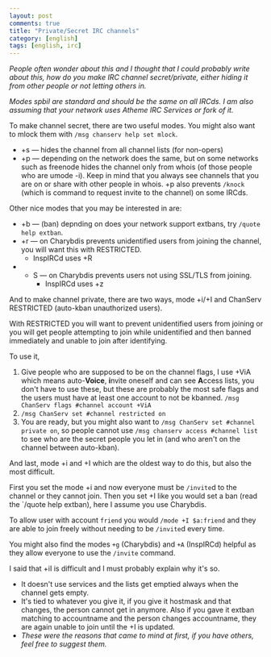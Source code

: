 ```yaml
---
layout: post
comments: true
title: "Private/Secret IRC channels"
category: [english]
tags: [english, irc]
---
```


*People often wonder about this and I thought that I could probably write
 about this, how do you make IRC channel secret/private, either hiding it
 from other people or not letting others in.*

*Modes spbiI are standard and should be the same on all IRCds. I am also
assuming that your network uses Atheme IRC Services or fork of it.*

To make channel secret, there are two useful modes. You might also want to
mlock them with `/msg chanserv help set mlock`.

* +s — hides the channel from all channel lists (for non-opers)
* +p — depending on the network does the same, but on some networks such as
  freenode hides the channel only from whois (of those people who are umode
  -i). Keep in mind that you always see channels that you are on or share
  with other people in whois. +p also prevents `/knock` (which is command
  to request invite to the channel) on some IRCds.

Other nice modes that you may be interested in are:

* +b — (ban) depnding on does your network support extbans, try
  `/quote help extban`.
* +r — on Charybdis prevents unidentified users from joining the channel,
  you will want this with RESTRICTED.
    * InspIRCd uses +R
* + S — on Charybdis prevents users not using SSL/TLS from joining.
    * InspIRCd uses +z

And to make channel private, there are two ways, mode +i/+I and ChanServ
RESTRICTED (auto-kban unauthorized users).

With RESTRICTED you will want to prevent unidentified users from joining
or you will get people attempting to join while unidentified and then
banned immediately and unable to join after identifying.

To use it,

1. Give people who are supposed to be on the channel flags, I use +ViA
   which means auto-**Voice**, **i**nvite oneself and can see **A**ccess
   lists, you don't have to use these, but these are probably the most
   safe flags and the users must have at least one account to not be
   kbanned. `/msg ChanServ flags #channel account +ViA`
2. `/msg ChanServ set #channel restricted on`
3. You are ready, but you might also want to
   `/msg ChanServ set #channel private on`, so people cannot use
   `/msg chanserv access #channel list` to see who are the secret people
   you let in (and who aren't on the channel between auto-kban).

And last, mode +i and +I which are the oldest way to do this, but also the
most difficult.

First you set the mode +i and now everyone must be `/invite`d to the
channel or they cannot join. Then you set +I like you would set a ban
(read the `/quote help extban), here I assume you use Charybdis.

To allow user with account `friend` you would `/mode +I $a:friend` and
they are able to join freely without needing to be `/invite`d every time.

You might also find the modes `+g` (Charybdis) and `+A` (InspIRCd) helpful
as they allow everyone to use the `/invite` command.

I said that +iI is difficult and I must probably explain why it's so.

* It doesn't use services and the lists get emptied always when the channel
  gets empty.
* It's tied to whatever you give it, if you give it hostmask and that
  changes, the person cannot get in anymore. Also if you gave it extban
  matching to accountname and the person changes accountname, they are
  again unable to join until the +I is updated.
* *These were the reasons that came to mind at first, if you have others,
  feel free to suggest them.*
